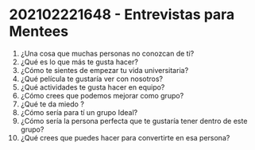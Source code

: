 # 202102221648 - Entrevistas para Mentees

1. ¿Una cosa que muchas personas no conozcan de ti?
2. ¿Qué es lo que más te gusta hacer?
3. ¿Cómo te sientes de empezar tu vida universitaria?
4. ¿Qué película te gustaría ver con nosotros?
5. ¿Qué actividades te gusta hacer en equipo?
6. ¿Cómo crees que podemos mejorar como grupo?
7. ¿Qué te da miedo	?	
8. ¿Cómo sería para tí un grupo Ideal?
9. ¿Cómo sería la persona perfecta que te gustaría tener dentro de este grupo?
10. ¿Qué crees que puedes hacer para convertirte en esa persona?